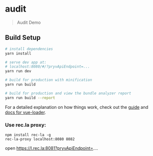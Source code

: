 # audit

> Audit Demo

## Build Setup

``` bash
# install dependencies
yarn install

# serve dev app at:
# localhost:8080/#/?pryvApiEndpoint=...
yarn run dev

# build for production with minification
yarn run build

# build for production and view the bundle analyzer report
yarn run build --report
```

For a detailed explanation on how things work, check out the [guide](http://vuejs-templates.github.io/webpack/) and [docs for vue-loader](http://vuejs.github.io/vue-loader).

### Use rec.la proxy: 
```
npm install rec-la -g
rec-la-proxy localhost:8080 8082
```

open https://l.rec.la:8081?pryvApiEndpoint=....